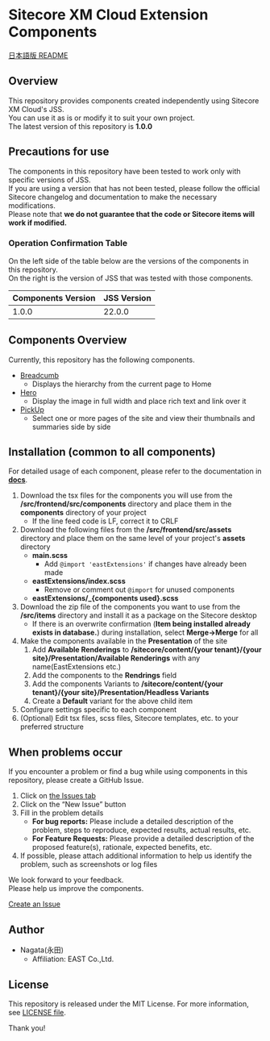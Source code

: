 # Sitecore XM Cloud Extension Components

[日本語版 README](README_ja-JP.md)

## Overview

This repository provides components created independently using Sitecore XM Cloud's JSS.\
You can use it as is or modify it to suit your own project.\
The latest version of this repository is **1.0.0**

## Precautions for use

The components in this repository have been tested to work only with specific versions of JSS.\
If you are using a version that has not been tested, please follow the official Sitecore changelog and documentation to make the necessary modifications.\
Please note that **we do not guarantee that the code or Sitecore items will work if modified.**

### Operation Confirmation Table

On the left side of the table below are the versions of the components in this repository.\
On the right is the version of JSS that was tested with those components.

| Components Version | JSS Version |
| ------------------ | ----------- |
| 1.0.0              | 22.0.0      |

## Components Overview

Currently, this repository has the following components.

- [Breadcumb](docs/Breadcrumb_component.md)
  - Displays the hierarchy from the current page to Home
- [Hero](docs/Hero_component.md)
  - Display the image in full width and place rich text and link over it
- [PickUp](docs/PickUp_component.md)
  - Select one or more pages of the site and view their thumbnails and summaries side by side

## Installation (common to all components)

For detailed usage of each component, please refer to the documentation in [**docs**](docs).

1. Download the tsx files for the components you will use from the **/src/frontend/src/components** directory and place them in the **components** directory of your project
   - If the line feed code is LF, correct it to CRLF
1. Download the following files from the **/src/frontend/src/assets** directory and place them on the same level of your project's **assets** directory
   - **main.scss**
     - Add `@import 'eastExtensions'` if changes have already been made
   - **eastExtensions/index.scss**
     - Remove or comment out `@import` for unused components
   - **eastExtensions/\_{components used}.scss**
1. Download the zip file of the components you want to use from the **/src/items** directory and install it as a package on the Sitecore desktop
   - If there is an overwrite confirmation (**Item being installed already exists in database.**) during installation, select **Merge->Merge** for all
1. Make the components available in the **Presentation** of the site
   1. Add **Available Renderings** to **/sitecore/content/{your tenant}/{your site}/Presentation/Available Renderings** with any name(EastExtensions etc.)
   1. Add the components to the **Rendrings** field
   1. Add the components Variants to **/sitecore/content/{your tenant}/{your site}/Presentation/Headless Variants**
   1. Create a **Default** variant for the above child item
1. Configure settings specific to each component
1. (Optional) Edit tsx files, scss files, Sitecore templates, etc. to your preferred structure

## When problems occur

If you encounter a problem or find a bug while using components in this repository, please create a GitHub Issue.

1. Click on [the Issues tab](https://github.com/east-library/XM-Cloud-Components/issues)
2. Click on the “New Issue” button
3. Fill in the problem details
   - **For bug reports:** Please include a detailed description of the problem, steps to reproduce, expected results, actual results, etc.
   - **For Feature Requests:** Please provide a detailed description of the proposed feature(s), rationale, expected benefits, etc.
4. If possible, please attach additional information to help us identify the problem, such as screenshots or log files

We look forward to your feedback.\
Please help us improve the components.

[Create an Issue](https://github.com/east-library/XM-Cloud-Components/issues/new)

## Author

- Nagata(永田)
  - Affiliation: EAST Co.,Ltd.

## License

This repository is released under the MIT License. For more information, see [LICENSE file](LICENSE).

Thank you!
